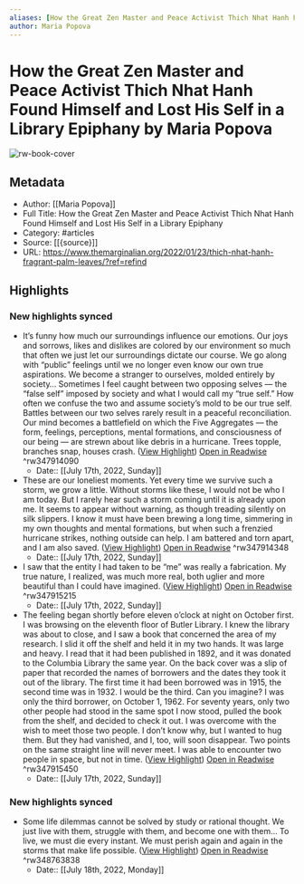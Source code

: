 ```yaml
---
aliases: [How the Great Zen Master and Peace Activist Thich Nhat Hanh Found Himself and Lost His Self in a Library Epiphany, How the Great Zen Master and Peace Activist Thich Nhat Hanh Found Himself and Lost His Self in a Library Epiphany]
author: Maria Popova
---
```

# How the Great Zen Master and Peace Activist Thich Nhat Hanh Found Himself and Lost His Self in a Library Epiphany by Maria Popova

![rw-book-cover](https://i0.wp.com/www.themarginalian.org/wp-content/uploads/2022/01/thichnhathanh_library_small.jpg?fit=811%2C426&ssl=1)

## Metadata
- Author: [[Maria Popova]]
- Full Title: How the Great Zen Master and Peace Activist Thich Nhat Hanh Found Himself and Lost His Self in a Library Epiphany
- Category: #articles
- Source: [[{source}]]
- URL: https://www.themarginalian.org/2022/01/23/thich-nhat-hanh-fragrant-palm-leaves/?ref=refind

## Highlights
### New highlights synced
- It’s funny how much our surroundings influence our emotions. Our joys and sorrows, likes and dislikes are colored by our environment so much that often we just let our surroundings dictate our course. We go along with “public” feelings until we no longer even know our own true aspirations. We become a stranger to ourselves, molded entirely by society… Sometimes I feel caught between two opposing selves — the “false self” imposed by society and what I would call my “true self.” How often we confuse the two and assume society’s mold to be our true self. Battles between our two selves rarely result in a peaceful reconciliation. Our mind becomes a battlefield on which the Five Aggregates — the form, feelings, perceptions, mental formations, and consciousness of our being — are strewn about like debris in a hurricane. Trees topple, branches snap, houses crash. ([View Highlight](https://read.readwise.io/read/01g84wgbd88m7rybfzwnestkta)) [Open in Readwise](https://readwise.io/open/347914090) ^rw347914090
    - Date:: [[July 17th, 2022, Sunday]]
- These are our loneliest moments. Yet every time we survive such a storm, we grow a little. Without storms like these, I would not be who I am today. But I rarely hear such a storm coming until it is already upon me. It seems to appear without warning, as though treading silently on silk slippers. I know it must have been brewing a long time, simmering in my own thoughts and mental formations, but when such a frenzied hurricane strikes, nothing outside can help. I am battered and torn apart, and I am also saved. ([View Highlight](https://read.readwise.io/read/01g84wj8hkbr1s0jcjj9w321fj)) [Open in Readwise](https://readwise.io/open/347914348) ^rw347914348
    - Date:: [[July 17th, 2022, Sunday]]
- I saw that the entity I had taken to be “me” was really a fabrication. My true nature, I realized, was much more real, both uglier and more beautiful than I could have imagined. ([View Highlight](https://read.readwise.io/read/01g84wvh1fq6ha2690w74w7bgx)) [Open in Readwise](https://readwise.io/open/347915215) ^rw347915215
    - Date:: [[July 17th, 2022, Sunday]]
- The feeling began shortly before eleven o’clock at night on October first. I was browsing on the eleventh floor of Butler Library. I knew the library was about to close, and I saw a book that concerned the area of my research. I slid it off the shelf and held it in my two hands. It was large and heavy. I read that it had been published in 1892, and it was donated to the Columbia Library the same year. On the back cover was a slip of paper that recorded the names of borrowers and the dates they took it out of the library. The first time it had been borrowed was in 1915, the second time was in 1932. I would be the third. Can you imagine? I was only the third borrower, on October 1, 1962. For seventy years, only two other people had stood in the same spot I now stood, pulled the book from the shelf, and decided to check it out. I was overcome with the wish to meet those two people. I don’t know why, but I wanted to hug them. But they had vanished, and I, too, will soon disappear. Two points on the same straight line will never meet. I was able to encounter two people in space, but not in time. ([View Highlight](https://read.readwise.io/read/01g84wxky5qv0b7f96fyct7atd)) [Open in Readwise](https://readwise.io/open/347915450) ^rw347915450
    - Date:: [[July 17th, 2022, Sunday]]
### New highlights synced
- Some life dilemmas cannot be solved by study or rational thought. We just live with them, struggle with them, and become one with them… To live, we must die every instant. We must perish again and again in the storms that make life possible. ([View Highlight](https://read.readwise.io/read/01g88h6e7ggvxphg5zn9x4j8m4)) [Open in Readwise](https://readwise.io/open/348763838) ^rw348763838
    - Date:: [[July 18th, 2022, Monday]]
